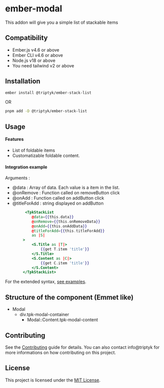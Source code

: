 ember-modal
==============================================================================

This addon will give you a simple list of stackable items


## Compatibility

* Ember.js v4.6 or above
* Ember CLI v4.6 or above
* Node.js v18 or above
* You need tailwind v2 or above

## Installation

```zsh
ember install @triptyk/ember-stack-list
```
OR
```zsh
pnpm add -D @triptyk/ember-stack-list
```


Usage
------------------------------------------------------------------------------
#### Features

-  List of foldable items
-  Customatizable foldable content.

#### Integration example 

Arguments : 
  -  @data : Array of data. Each value is a item in the list.
  -  @onRemove : Function called on removeButton click
  -  @onAdd : Function called on addButton click
  -  @titleForAdd : string displayed on addButton

```hbs
		 <TpkStackList
			@data={{this.data}}
			@onRemove={{this.onRemoveData}}
			@onAdd={{this.onAddData}}
			@titleForAdd={{this.titleForAdd}}
			as |S|
		>
			<S.Title as |T|>
				{{get T.item 'title'}}
			</S.Title>
			<S.Content as |C|>
				{{get C.item 'title'}}
			</S.Content>
		</TpkStackList>
```



For the extended syntax, [see examples](/packages/ember-modal/tests/dummy/app/components/ui-show.hbs).

Structure of the component (Emmet like)
------------------------------------------------------------------------------

- Modal
  - div.tpk-modal-container
    - Modal::Content.tpk-modal-content

## Contributing

See the [Contributing](CONTRIBUTING.md) guide for details.
You can also contact info@triptyk for more informations on how contributing on this project.


## License

This project is licensed under the [MIT License](LICENSE.md).
